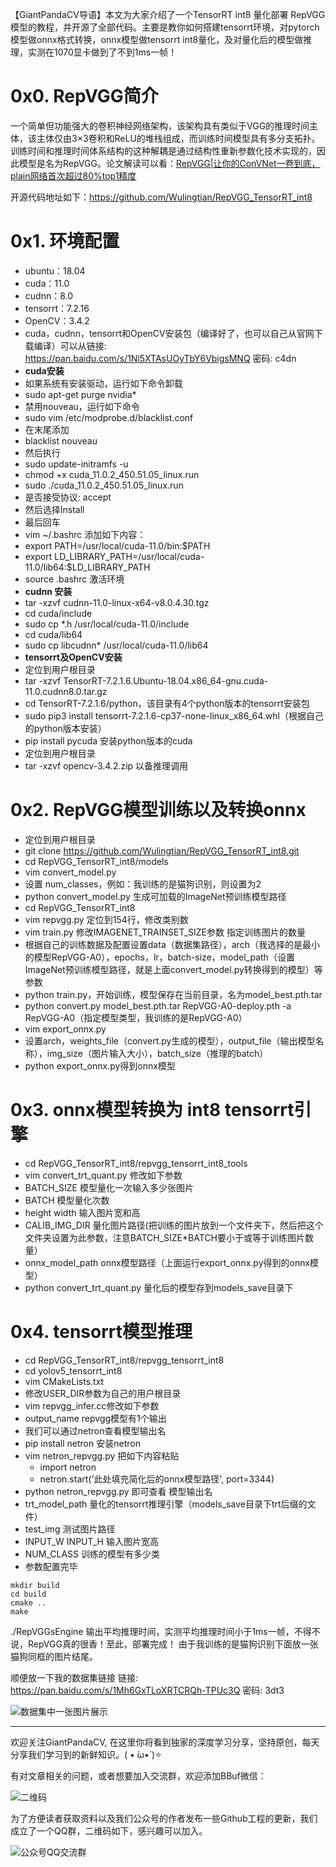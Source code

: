 【GiantPandaCV导语】本文为大家介绍了一个TensorRT int8 量化部署 RepVGG 模型的教程，并开源了全部代码。主要是教你如何搭建tensorrt环境，对pytorch模型做onnx格式转换，onnx模型做tensorrt int8量化，及对量化后的模型做推理，实测在1070显卡做到了不到1ms一帧！

# 0x0. RepVGG简介
一个简单但功能强大的卷积神经网络架构，该架构具有类似于VGG的推理时间主体，该主体仅由3×3卷积和ReLU的堆栈组成，而训练时间模型具有多分支拓扑。训练时间和推理时间体系结构的这种解耦是通过结构性重新参数化技术实现的，因此模型是名为RepVGG。论文解读可以看：[RepVGG|让你的ConVNet一卷到底，plain网络首次超过80%top1精度](https://mp.weixin.qq.com/s/g-LnAtOnmGYX4onGZMRkhQ)

开源代码地址如下：https://github.com/Wulingtian/RepVGG_TensorRT_int8

# 0x1. 环境配置

- ubuntu：18.04
- cuda：11.0
- cudnn：8.0
- tensorrt：7.2.16
- OpenCV：3.4.2
- cuda，cudnn，tensorrt和OpenCV安装包（编译好了，也可以自己从官网下载编译）可以从链接: https://pan.baidu.com/s/1Nl5XTAsUOyTbY6VbigsMNQ 密码: c4dn
- **cuda安装**
- 如果系统有安装驱动，运行如下命令卸载
- sudo apt-get purge nvidia*
- 禁用nouveau，运行如下命令
- sudo vim /etc/modprobe.d/blacklist.conf
- 在末尾添加
- blacklist nouveau
- 然后执行
- sudo update-initramfs -u
- chmod +x cuda_11.0.2_450.51.05_linux.run
- sudo ./cuda_11.0.2_450.51.05_linux.run 
- 是否接受协议: accept 
- 然后选择Install 
- 最后回车
- vim ~/.bashrc 添加如下内容：
- export PATH=/usr/local/cuda-11.0/bin:$PATH
- export LD_LIBRARY_PATH=/usr/local/cuda-11.0/lib64:$LD_LIBRARY_PATH
- source .bashrc 激活环境
- **cudnn 安装**
- tar -xzvf cudnn-11.0-linux-x64-v8.0.4.30.tgz
- cd cuda/include
- sudo cp *.h /usr/local/cuda-11.0/include
- cd cuda/lib64
- sudo cp libcudnn* /usr/local/cuda-11.0/lib64
- **tensorrt及OpenCV安装**
- 定位到用户根目录
- tar -xzvf TensorRT-7.2.1.6.Ubuntu-18.04.x86_64-gnu.cuda-11.0.cudnn8.0.tar.gz 
- cd TensorRT-7.2.1.6/python，该目录有4个python版本的tensorrt安装包
- sudo pip3 install tensorrt-7.2.1.6-cp37-none-linux_x86_64.whl（根据自己的python版本安装）
- pip install pycuda 安装python版本的cuda
- 定位到用户根目录
- tar -xzvf opencv-3.4.2.zip 以备推理调用

# 0x2. RepVGG模型训练以及转换onnx

- 定位到用户根目录
- git clone https://github.com/Wulingtian/RepVGG_TensorRT_int8.git
- cd RepVGG_TensorRT_int8/models
- vim convert_model.py 
- 设置 num_classes，例如：我训练的是猫狗识别，则设置为2
- python convert_model.py 生成可加载的ImageNet预训练模型路径
- cd RepVGG_TensorRT_int8
- vim repvgg.py 定位到154行，修改类别数
- vim train.py 修改IMAGENET_TRAINSET_SIZE参数 指定训练图片的数量
- 根据自己的训练数据及配置设置data（数据集路径），arch（我选择的是最小的模型RepVGG-A0），epochs，lr，batch-size，model_path（设置ImageNet预训练模型路径，就是上面convert_model.py转换得到的模型）等参数
- python train.py，开始训练，模型保存在当前目录，名为model_best.pth.tar
- python convert.py model_best.pth.tar RepVGG-A0-deploy.pth -a RepVGG-A0（指定模型类型，我训练的是RepVGG-A0）
- vim export_onnx.py
- 设置arch，weights_file（convert.py生成的模型），output_file（输出模型名称），img_size（图片输入大小），batch_size（推理的batch）
- python export_onnx.py得到onnx模型

# 0x3. onnx模型转换为 int8 tensorrt引擎
- cd RepVGG_TensorRT_int8/repvgg_tensorrt_int8_tools
- vim convert_trt_quant.py 修改如下参数
- BATCH_SIZE 模型量化一次输入多少张图片
- BATCH 模型量化次数
- height width 输入图片宽和高
- CALIB_IMG_DIR 量化图片路径(把训练的图片放到一个文件夹下，然后把这个文件夹设置为此参数，注意BATCH_SIZE*BATCH要小于或等于训练图片数量）
- onnx_model_path onnx模型路径（上面运行export_onnx.py得到的onnx模型）
- python convert_trt_quant.py 量化后的模型存到models_save目录下

# 0x4. tensorrt模型推理
- cd RepVGG_TensorRT_int8/repvgg_tensorrt_int8
- cd yolov5_tensorrt_int8
- vim CMakeLists.txt
- 修改USER_DIR参数为自己的用户根目录
- vim repvgg_infer.cc修改如下参数
- output_name repvgg模型有1个输出
- 我们可以通过netron查看模型输出名
- pip install netron 安装netron
- vim netron_repvgg.py 把如下内容粘贴
    - import netron
	- netron.start('此处填充简化后的onnx模型路径', port=3344)
- python netron_repvgg.py 即可查看 模型输出名
- trt_model_path 量化的tensorrt推理引擎（models_save目录下trt后缀的文件）
- test_img 测试图片路径
- INPUT_W INPUT_H 输入图片宽高
- NUM_CLASS 训练的模型有多少类
- 参数配置完毕

```shell
mkdir build
cd build
cmake ..
make
```

./RepVGGsEngine 输出平均推理时间，实测平均推理时间小于1ms一帧，不得不说，RepVGG真的很香！至此，部署完成！
由于我训练的是猫狗识别下面放一张猫狗同框的图片结尾。

顺便放一下我的数据集链接
链接: https://pan.baidu.com/s/1Mh6GxTLoXRTCRQh-TPUc3Q 密码: 3dt3


![数据集中一张图片展示](https://img-blog.csdnimg.cn/20210204194700353.png?x-oss-process=image/watermark,type_ZmFuZ3poZW5naGVpdGk,shadow_10,text_aHR0cHM6Ly9ibG9nLmNzZG4ubmV0L2p1c3Rfc29ydA==,size_16,color_FFFFFF,t_70)

-----------------------------------------------------------------------------------------------
欢迎关注GiantPandaCV, 在这里你将看到独家的深度学习分享，坚持原创，每天分享我们学习到的新鲜知识。( • ̀ω•́ )✧

有对文章相关的问题，或者想要加入交流群，欢迎添加BBuf微信：

![二维码](https://img-blog.csdnimg.cn/20200110234905879.png?x-oss-process=image/watermark,type_ZmFuZ3poZW5naGVpdGk,shadow_10,text_aHR0cHM6Ly9ibG9nLmNzZG4ubmV0L2p1c3Rfc29ydA==,size_16,color_FFFFFF,t_70)

为了方便读者获取资料以及我们公众号的作者发布一些Github工程的更新，我们成立了一个QQ群，二维码如下，感兴趣可以加入。

![公众号QQ交流群](https://img-blog.csdnimg.cn/20200517190745584.png#pic_center)